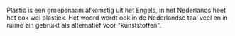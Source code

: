 Plastic is een groepsnaam afkomstig uit het Engels, in het Nederlands heet het ook wel plastiek. Het woord wordt ook in de Nederlandse taal veel en in ruime zin gebruikt als alternatief voor "kunststoffen".